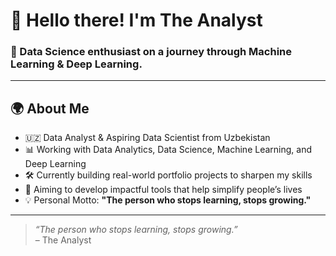 # 👋 Hello there! I'm The Analyst

### 🧠 Data Science enthusiast on a journey through Machine Learning & Deep Learning.

---

## 🌍 About Me

- 🇺🇿 Data Analyst & Aspiring Data Scientist from Uzbekistan
- 📊 Working with Data Analytics, Data Science, Machine Learning, and Deep Learning
- 🛠 Currently building real-world portfolio projects to sharpen my skills
- 🚀 Aiming to develop impactful tools that help simplify people’s lives
- 💡 Personal Motto: **"The person who stops learning, stops growing."**

---

> _“The person who stops learning, stops growing.”_  
> – The Analyst
